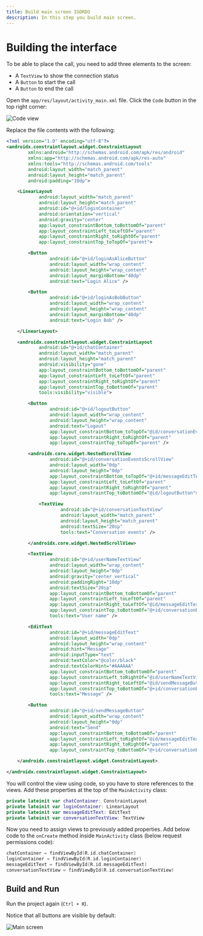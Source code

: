```yaml
---
title: Build main screen IGORDO
description: In this step you build main screen.
---
```


# Building the interface

To be able to place the call, you need to add three elements to the screen:

* A `TextView` to show the connection status
* A `Button` to start the call
* A `Button` to end the call

Open the `app/res/layout/activity_main.xml` file. Click the `Code` button in the top right corner:

![Code view](/screenshots/tutorials/client-sdk/android-shared/show-code-view.png)

Replace the file contents with the following:

```xml
<?xml version="1.0" encoding="utf-8"?>
<androidx.constraintlayout.widget.ConstraintLayout
        xmlns:android="http://schemas.android.com/apk/res/android"
        xmlns:app="http://schemas.android.com/apk/res-auto"
        xmlns:tools="http://schemas.android.com/tools"
        android:layout_width="match_parent"
        android:layout_height="match_parent"
        android:padding="10dp">

    <LinearLayout
            android:layout_width="match_parent"
            android:layout_height="match_parent"
            android:id="@+id/loginContainer"
            android:orientation="vertical"
            android:gravity="center"
            app:layout_constraintBottom_toBottomOf="parent"
            app:layout_constraintLeft_toLeftOf="parent"
            app:layout_constraintRight_toRightOf="parent"
            app:layout_constraintTop_toTopOf="parent">

        <Button
                android:id="@+id/loginAsAliceButton"
                android:layout_width="wrap_content"
                android:layout_height="wrap_content"
                android:layout_marginBottom="40dp"
                android:text="Login Alice" />

        <Button
                android:id="@+id/loginAsBobButton"
                android:layout_width="wrap_content"
                android:layout_height="wrap_content"
                android:layout_marginBottom="40dp"
                android:text="Login Bob" />

    </LinearLayout>

    <androidx.constraintlayout.widget.ConstraintLayout
            android:id="@+id/chatContainer"
            android:layout_width="match_parent"
            android:layout_height="match_parent"
            android:visibility="gone"
            app:layout_constraintBottom_toBottomOf="parent"
            app:layout_constraintLeft_toLeftOf="parent"
            app:layout_constraintRight_toRightOf="parent"
            app:layout_constraintTop_toBottomOf="parent"
            tools:visibility="visible">

        <Button
                android:id="@+id/logoutButton"
                android:layout_width="wrap_content"
                android:layout_height="wrap_content"
                android:text="Logout"
                app:layout_constraintBottom_toTopOf="@id/conversationEventsScrollView"
                app:layout_constraintRight_toRightOf="parent"
                app:layout_constraintTop_toTopOf="parent" />

        <androidx.core.widget.NestedScrollView
                android:id="@+id/conversationEventsScrollView"
                android:layout_width="0dp"
                android:layout_height="0dp"
                app:layout_constraintBottom_toTopOf="@+id/messageEditText"
                app:layout_constraintLeft_toLeftOf="parent"
                app:layout_constraintRight_toRightOf="parent"
                app:layout_constraintTop_toBottomOf="@id/logoutButton">

            <TextView
                    android:id="@+id/conversationTextView"
                    android:layout_width="match_parent"
                    android:layout_height="match_parent"
                    android:textSize="20sp"
                    tools:text="Conversation events" />

        </androidx.core.widget.NestedScrollView>

        <TextView
                android:id="@+id/userNameTextView"
                android:layout_width="wrap_content"
                android:layout_height="0dp"
                android:gravity="center_vertical"
                android:paddingRight="10dp"
                android:textSize="20sp"
                app:layout_constraintBottom_toBottomOf="parent"
                app:layout_constraintLeft_toLeftOf="parent"
                app:layout_constraintRight_toLeftOf="@id/messageEditText"
                app:layout_constraintTop_toBottomOf="@+id/conversationEventsScrollView"
                tools:text="User name" />

        <EditText
                android:id="@+id/messageEditText"
                android:layout_width="0dp"
                android:layout_height="wrap_content"
                android:hint="Message"
                android:inputType="text"
                android:textColor="@color/black"
                android:textColorHint="#AAAAAA"
                app:layout_constraintBottom_toBottomOf="parent"
                app:layout_constraintLeft_toRightOf="@id/userNameTextView"
                app:layout_constraintRight_toLeftOf="@id/sendMessageButton"
                app:layout_constraintTop_toBottomOf="@+id/conversationEventsScrollView"
                tools:text="Message" />

        <Button
                android:id="@+id/sendMessageButton"
                android:layout_width="wrap_content"
                android:layout_height="0dp"
                android:text="Send"
                app:layout_constraintBottom_toBottomOf="parent"
                app:layout_constraintLeft_toRightOf="@id/messageEditText"
                app:layout_constraintRight_toRightOf="parent"
                app:layout_constraintTop_toBottomOf="@+id/conversationEventsScrollView" />

    </androidx.constraintlayout.widget.ConstraintLayout>

</androidx.constraintlayout.widget.ConstraintLayout>
```

You will control the view using code, so you have to store references to the views. Add these properties at the top of the `MainActivity` class:

```kotlin
private lateinit var chatContainer: ConstraintLayout
private lateinit var loginContainer: LinearLayout
private lateinit var messageEditText: EditText
private lateinit var conversationTextView: TextView
```

Now you need to assign views to previously added properties. Add below code to the `onCreate` method inside `MainActivity` class (below request permissions code):

```kotlin
chatContainer = findViewById(R.id.chatContainer)
loginContainer = findViewById(R.id.loginContainer)
messageEditText = findViewById(R.id.messageEditText)
conversationTextView = findViewById(R.id.conversationTextView)
```

## Build and Run

Run the project again (`Ctrl + R`).

Notice that all buttons are visible by default:

![Main screen](/screenshots/tutorials/client-sdk/app-to-phone/main-screen.png)